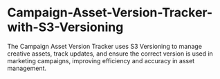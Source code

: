 # Campaign-Asset-Version-Tracker-with-S3-Versioning
The Campaign Asset Version Tracker uses S3 Versioning to manage creative assets, track updates, and ensure the correct version is used in marketing campaigns, improving efficiency and accuracy in asset management.
